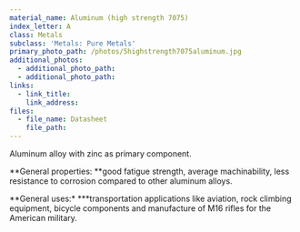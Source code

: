```yaml
---
material_name: Aluminum (high strength 7075)
index_letter: A
class: Metals
subclass: 'Metals: Pure Metals'
primary_photo_path: /photos/5highstrength7075aluminum.jpg
additional_photos:
  - additional_photo_path:
  - additional_photo_path:
links:
  - link_title:
    link_address:
files:
  - file_name: Datasheet
    file_path:
---
```



Aluminum alloy with zinc as primary component.

**General properties:&nbsp;**good fatigue strength, average machinability, less resistance to corrosion compared to other aluminum alloys.

**General uses:*&nbsp;***transportation applications like aviation, rock climbing equipment, bicycle components and manufacture of M16 rifles for the American military.